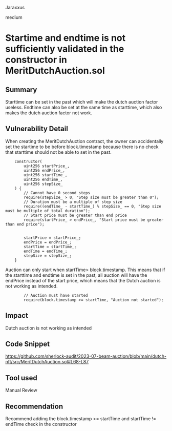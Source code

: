 Jaraxxus

medium

# Startime and endtime is not sufficiently validated in the constructor in MeritDutchAuction.sol

## Summary

Starttime can be set in the past which will make the dutch auction factor useless. Endtime can also be set at the same time as starttime, which also makes the dutch auction factor not work.

## Vulnerability Detail

When creating the MeritDutchAuction contract, the owner can accidentally set the startime to be before block.timestamp because there is no check that starttime should not be able to set in the past. 

```solidity
    constructor(
        uint256 startPrice_,
        uint256 endPrice_,
        uint256 startTime_,
        uint256 endTime_,
        uint256 stepSize_
    ) { 
        // Cannot have 0 second steps
        require(stepSize_ > 0, "Step size must be greater than 0");
        // Duration must be a multiple of step size
        require((endTime_ - startTime_) % stepSize_ == 0, "Step size must be multiple of total duration");
        // Start price must be greater than end price
        require(startPrice_ > endPrice_, "Start price must be greater than end price");


        startPrice = startPrice_;
        endPrice = endPrice_;
        startTime = startTime_;
        endTime = endTime_;
        stepSize = stepSize_;
    }
```

Auction can only start when startTime> block.timestamp. This means that if the starttime and endtime is set in the past, all auction will have the endPrice instead of the start price, which means that the Dutch auction is not working as intended.

```solidity
        // Auction must have started
        require(block.timestamp >= startTime, "Auction not started");
```

## Impact

Dutch auction is not working as intended

## Code Snippet

https://github.com/sherlock-audit/2023-07-beam-auction/blob/main/dutch-nft/src/MeritDutchAuction.sol#L68-L87

## Tool used

Manual Review

## Recommendation

Recommend adding the block.timestamp >= startTime and startTime != endTime check in the constructor